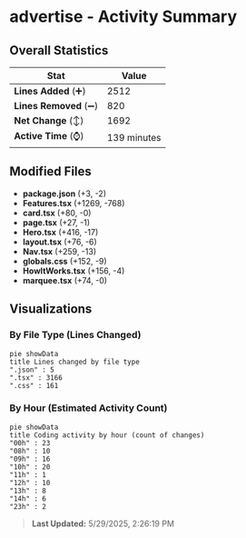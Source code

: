 # advertise - Activity Summary 

## Overall Statistics

| Stat                   | Value                                                             |
| ---------------------- | ----------------------------------------------------------------- |
| **Lines Added** (➕)   | 2512                                          |
| **Lines Removed** (➖) | 820                                        |
| **Net Change** (↕)    | 1692                |
| **Active Time** (⌚)   | 139 minutes |


## Modified Files
- **package.json** (+3, -2)
- **Features.tsx** (+1269, -768)
- **card.tsx** (+80, -0)
- **page.tsx** (+27, -1)
- **Hero.tsx** (+416, -17)
- **layout.tsx** (+76, -6)
- **Nav.tsx** (+259, -13)
- **globals.css** (+152, -9)
- **HowItWorks.tsx** (+156, -4)
- **marquee.tsx** (+74, -0)

## Visualizations

### By File Type (Lines Changed)

```mermaid
pie showData
title Lines changed by file type
".json" : 5
".tsx" : 3166
".css" : 161
```

### By Hour (Estimated Activity Count)

```mermaid
pie showData
title Coding activity by hour (count of changes)
"00h" : 23
"08h" : 10
"09h" : 16
"10h" : 20
"11h" : 1
"12h" : 10
"13h" : 8
"14h" : 6
"23h" : 2
```


> **Last Updated:** 5/29/2025, 2:26:19 PM